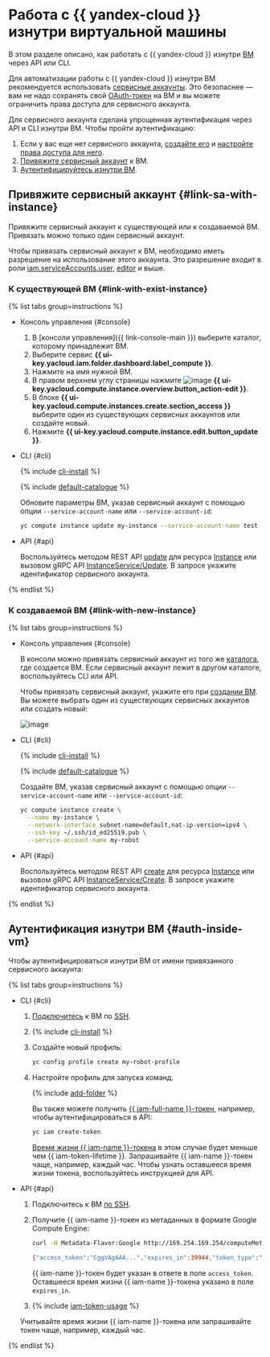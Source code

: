 # Работа с {{ yandex-cloud }} изнутри виртуальной машины

В этом разделе описано, как работать с {{ yandex-cloud }} изнутри [ВМ](../../concepts/vm.md) через API или CLI.

Для автоматизации работы с {{ yandex-cloud }} изнутри ВМ рекомендуется использовать [сервисные аккаунты](../../../iam/concepts/users/service-accounts.md). Это безопаснее — вам не надо сохранять свой [OAuth-токен](../../../iam/concepts/authorization/oauth-token.md) на ВМ и вы можете ограничить права доступа для сервисного аккаунта.

Для сервисного аккаунта сделана упрощенная аутентификация через API и CLI изнутри ВМ. Чтобы пройти аутентификацию:
1. Если у вас еще нет сервисного аккаунта, [создайте его](../../../iam/operations/sa/create.md) и [настройте права доступа для него](../../../iam/operations/sa/assign-role-for-sa.md).
1. [Привяжите сервисный аккаунт](#link-sa-with-instance) к ВМ.
1. [Аутентифицируйтесь изнутри ВМ](#auth-inside-vm).

## Привяжите сервисный аккаунт {#link-sa-with-instance}

Привяжите сервисный аккаунт к существующей или к создаваемой ВМ. Привязать можно только один сервисный аккаунт.

Чтобы привязать сервисный аккаунт к ВМ, необходимо иметь разрешение на использование этого аккаунта. Это разрешение входит в роли [iam.serviceAccounts.user](../../../iam/concepts/access-control/roles.md#sa-user), [editor](../../../iam/concepts/access-control/roles.md#editor) и выше.

### К существующей ВМ {#link-with-exist-instance}

{% list tabs group=instructions %}

- Консоль управления {#console}

  1. В [консоли управления]({{ link-console-main }}) выберите каталог, которому принадлежит ВМ.
  1. Выберите сервис **{{ ui-key.yacloud.iam.folder.dashboard.label_compute }}**.
  1. Нажмите на имя нужной ВМ.
  1. В правом верхнем углу страницы нажмите ![image](../../../_assets/pencil.svg) **{{ ui-key.yacloud.compute.instance.overview.button_action-edit }}**.
  1. В блоке **{{ ui-key.yacloud.compute.instances.create.section_access }}** выберите один из существующих сервисных аккаунтов или создайте новый.
  1. Нажмите **{{ ui-key.yacloud.compute.instance.edit.button_update }}**.

- CLI {#cli}

  {% include [cli-install](../../../_includes/cli-install.md) %}

  {% include [default-catalogue](../../../_includes/default-catalogue.md) %}

  Обновите параметры ВМ, указав сервисный аккаунт с помощью опции `--service-account-name` или `--service-account-id`:

  ```bash
  yc compute instance update my-instance --service-account-name test
  ```

- API {#api}

  Воспользуйтесь методом REST API [update](../../api-ref/Instance/update.md) для ресурса [Instance](../../api-ref/Instance/) или вызовом gRPC API [InstanceService/Update](../../api-ref/grpc/instance_service.md#Update). В запросе укажите идентификатор сервисного аккаунта.

{% endlist %}

### К создаваемой ВМ {#link-with-new-instance}

{% list tabs group=instructions %}

- Консоль управления {#console}

  В консоли можно привязать сервисный аккаунт из того же [каталога](../../../resource-manager/concepts/resources-hierarchy.md#folder), где создается ВМ. Если сервисный аккаунт лежит в другом каталоге, воспользуйтесь CLI или API.

  Чтобы привязать сервисный аккаунт, укажите его при [создании ВМ](../index.md#vm-create). Вы можете выбрать один из существующих сервисных аккаунтов или создать новый:

  ![image](../../../_assets/compute/connect-sa.png)

- CLI {#cli}

  {% include [cli-install](../../../_includes/cli-install.md) %}

  {% include [default-catalogue](../../../_includes/default-catalogue.md) %}

  Создайте ВМ, указав сервисный аккаунт с помощью опции `--service-account-name` или `--service-account-id`:

  ```bash
  yc compute instance create \
    --name my-instance \
    --network-interface subnet-name=default,nat-ip-version=ipv4 \
    --ssh-key ~/.ssh/id_ed25519.pub \
    --service-account-name my-robot
  ```

- API {#api}

  Воспользуйтесь методом REST API [create](../../api-ref/Instance/create.md) для ресурса [Instance](../../api-ref/Instance/) или вызовом gRPC API [InstanceService/Create](../../api-ref/grpc/instance_service.md#Create). В запросе укажите идентификатор сервисного аккаунта.

{% endlist %}

## Аутентификация изнутри ВМ {#auth-inside-vm}

Чтобы аутентифицироваться изнутри ВМ от имени привязанного сервисного аккаунта:

{% list tabs group=instructions %}

- CLI {#cli}

  1. [Подключитесь](../vm-connect/ssh.md) к ВМ по [SSH](../../../glossary/ssh-keygen.md).

  1. {% include [cli-install](../../../_includes/cli-install.md) %}

  1. Создайте новый профиль:

     ```bash
     yc config profile create my-robot-profile
     ```


  1. Настройте профиль для запуска команд.

     {% include [add-folder](../../../_includes/cli-add-folder.md) %}

     Вы также можете получить [{{ iam-full-name }}-токен](../../../iam/concepts/authorization/iam-token.md), например, чтобы аутентифицироваться в API:

     ```bash
     yc iam create-token
     ```

     [Время жизни {{ iam-name }}-токена](../../../iam/concepts/authorization/iam-token.md#lifetime) в этом случае будет меньше чем {{ iam-token-lifetime }}. Запрашивайте {{ iam-name }}-токен чаще, например, каждый час. Чтобы узнать оставшееся время жизни токена, воспользуйтесь инструкцией для API.

- API {#api}

  1. Подключитесь к ВМ [по SSH](../vm-connect/ssh.md).
  1. Получите {{ iam-name }}-токен из метаданных в формате Google Compute Engine:

     ```bash
     curl -H Metadata-Flavor:Google http://169.254.169.254/computeMetadata/v1/instance/service-accounts/default/token

     {"access_token":"CggVAgAAA...","expires_in":39944,"token_type":"Bearer"}
     ```

     {{ iam-name }}-токен будет указан в ответе в поле `access_token`. Оставшееся время жизни {{ iam-name }}-токена указано в поле `expires_in`.

  1. {% include [iam-token-usage](../../../_includes/iam-token-usage.md) %}

    Учитывайте время жизни {{ iam-name }}-токена или запрашивайте токен чаще, например, каждый час.

{% endlist %}